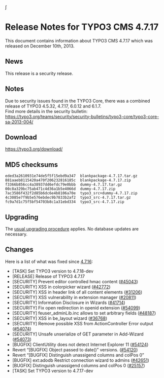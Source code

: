 ∫

Release Notes for TYPO3 CMS 4.7.17
==================================

This document contains information about TYPO3 CMS 4.7.17 which was
released on December 10th, 2013.

News
----

This release is a security release.

Notes
-----

Due to security issues found in the TYPO3 Core, there was a combined
release of TYPO3 4.5.32, 4.7.17, 6.0.12 and 6.1.7.\
Find more details in the security bulletin:
<https://typo3.org/teams/security/security-bulletins/typo3-core/typo3-core-sa-2013-004/>

Download
--------

<https://typo3.org/download/>

MD5 checksums
-------------

    eded3a2610931e74de5f5f15ebd9a347  blankpackage-4.7.17.tar.gz
    881aaeb8115420a470f206232816185c  blankpackage-4.7.17.zip
    f3366b856cc4a38937dd6efdc79e0bbb  dummy-4.7.17.tar.gz
    00c8a329bc75ab471c4d36a1b5e4066d  dummy-4.7.17.zip
    7ac3586f432f2d85b6dc6e4b8106a70e  typo3_src+dummy-4.7.17.zip
    4c3085e7f9b5e576ebdec9b7833b2af2  typo3_src-4.7.17.tar.gz
    fc9a7d1c75f5bf54703b8c1a31ebd334  typo3_src-4.7.17.zip

Upgrading
---------

The [usual upgrading
procedure](https://docs.typo3.org/typo3cms/InstallationGuide/) applies.
No database updates are necessary.

Changes
-------

Here is a list of what was fixed since
[4.7.16](TYPO3_4.7.16 "wikilink"):

-   \[TASK\] Set TYPO3 version to 4.7.18-dev
-   \[RELEASE\] Release of TYPO3 4.7.17
-   \[SECURITY\] Prevent editor controlled hmac content
    ([\#45043](https://forge.typo3.org/issues/45043))
-   \[SECURITY\] XSS in colorpicker wizard
    ([\#42772](https://forge.typo3.org/issues/42772))
-   \[SECURITY\] XSS in header link of all content elements
    ([\#31206](https://forge.typo3.org/issues/31206))
-   \[SECURITY\] XSS vulnerability in extension manager
    ([\#20811](https://forge.typo3.org/issues/20811))
-   \[SECURITY\] Information Disclosure in Wizards
    ([\#41714](https://forge.typo3.org/issues/41714))
-   \[SECURITY\] Fix open redirection in openid extension
    ([\#54099](https://forge.typo3.org/issues/54099))
-   \[SECURITY\] feuser\_adminLib.inc allows to set arbitrary fields
    ([\#48187](https://forge.typo3.org/issues/48187))
-   \[SECURITY\] XSS in be\_layout wizard
    ([\#36768](https://forge.typo3.org/issues/36768))
-   \[SECURITY\] Remove possible XSS from ActionController Error output
    ([\#54074](https://forge.typo3.org/issues/54074))
-   \[SECURITY\] Unsafe unserialize of GET parameter in Add-Wizard
    ([\#54073](https://forge.typo3.org/issues/54073))
-   \[BUGFIX\] ClientUtility does not detect Internet Explorer 11
    ([\#54124](https://forge.typo3.org/issues/54124))
-   Revert “\[BUGFIX\] Object passed to date()” versions.
    ([\#54120](https://forge.typo3.org/issues/54120))
-   Revert “\[BUGFIX\] Distinguish unassigend columns and colPos 0”
-   \[BUGFIX\] ext:adodb Restrict connection wizard to admins
    ([\#42651](https://forge.typo3.org/issues/42651))
-   \[BUGFIX\] Distinguish unassigend columns and colPos 0
    ([\#25157](https://forge.typo3.org/issues/25157))
-   \[TASK\] Set TYPO3 version to 4.7.17-dev


